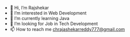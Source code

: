 - 👋 Hi, I’m Rajshekar 
- 👀 I’m interested in Web Development
- 🌱 I’m currently learning Java
- 💞️ I’m looking for Job in Tech Development
- 📫 How to reach me chrajashekarreddy777@gmail.com

<!---
rajshekar7337424097/rajshekar7337424097 is a ✨ special ✨ repository because its `README.md` (this file) appears on your GitHub profile.
You can click the Preview link to take a look at your changes.
--->
